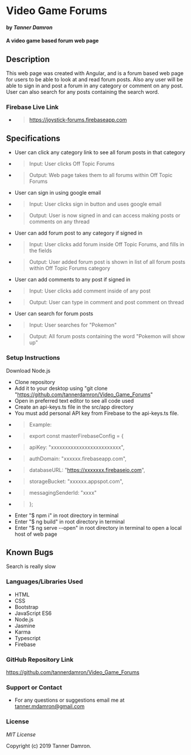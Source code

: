 # Video Game Forums
#### by _**Tanner Damron**_

#### A video game based forum web page

## Description
This web page was created with Angular, and is a forum based web page for users to be able to look at and read forum posts. Also any user will be able to sign in and post a forum in any category or comment on any post. User can also search for any posts containing the search word.

### Firebase Live Link
* > https://joystick-forums.firebaseapp.com

## Specifications
* User can click any category link to see all forum posts in that category
* > Input: User clicks Off Topic Forums
* > Output: Web page takes them to all forums within Off Topic Forums
* User can sign in using google email
* > Input: User clicks sign in button and uses google email
* > Output: User is now signed in and can access making posts or comments on any thread
* User can add forum post to any category if signed in
* > Input: User clicks add forum inside Off Topic Forums, and fills in the fields
* > Output: User added forum post is shown in list of all forum posts within Off Topic Forums category
* User can add comments to any post if signed in
* > Input: User clicks add comment inside of any post
* > Output: User can type in comment and post comment on thread
* User can search for forum posts
* > Input: User searches for "Pokemon"
* > Output: All forum posts containing the word "Pokemon will show up"

### Setup Instructions
Download Node.js

* Clone repository
* Add it to your desktop using "git clone "https://github.com/tannerdamron/Video_Game_Forums"
* Open in preferred text editor to see all code used
* Create an api-keys.ts file in the src/app directory
* You must add personal API key from Firebase to the api-keys.ts file.
* > Example:
* > export const masterFirebaseConfig = {
* > apiKey: "xxxxxxxxxxxxxxxxxxxxxxxxx",
* > authDomain: "xxxxxx.firebaseapp.com",
* > databaseURL: "https://xxxxxxx.firebaseio.com",
* > storageBucket: "xxxxxx.appspot.com",
* > messagingSenderId: "xxxx"
* > };
* Enter "$ npm i" in root directory in terminal
* Enter "$ ng build" in root directory in terminal
* Enter "$ ng serve --open" in root directory in terminal to open a local host of web page

## Known Bugs
Search is really slow

### Languages/Libraries Used
* HTML
* CSS
* Bootstrap
* JavaScript ES6
* Node.js
* Jasmine
* Karma
* Typescript
* Firebase

### GitHub Repository Link
https://github.com/tannerdamron/Video_Game_Forums

### Support or Contact
* For any questions or suggestions email me at tanner.mdamron@gmail.com

### License
*MIT License*

Copyright (c) 2019 Tanner Damron.


